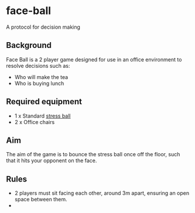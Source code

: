 # face-ball
A protocol for decision making

## Background
Face Ball is a 2 player game designed for use in an office environment to resolve decisions such as:
- Who will make the tea
- Who is buying lunch

## Required equipment
- 1 x Standard [stress ball](https://en.wikipedia.org/wiki/Stress_ball)
- 2 x Office chairs

## Aim
The aim of the game is to bounce the stress ball once off the floor, such that it hits your opponent on the face.

## Rules
* 2 players must sit facing each other, around 3m apart, ensuring an open space between them.
* 
